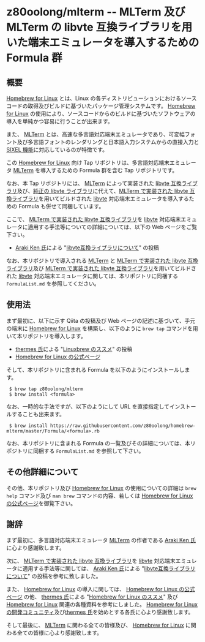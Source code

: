 # z80oolong/mlterm -- MLTerm 及び MLTerm の libvte 互換ライブラリを用いた端末エミュレータを導入するための Formula 群

## 概要

[Homebrew for Linux][BREW] とは、Linux の各ディストリビューションにおけるソースコードの取得及びビルドに基づいたパッケージ管理システムです。 [Homebrew for Linux][BREW] の使用により、ソースコードからのビルドに基づいたソフトウェアの導入を単純かつ容易に行うことが出来ます。

また、 [MLTerm][MTRM] とは、高速な多言語対応端末エミュレータであり、可変幅フォント及び多言語フォントのレンダリングと日本語入力システムからの直接入力と [SIXEL 機能][SIXL]に対応しているのが特徴です。

この [Homebrew for Linux][BREW] 向け Tap リポジトリは、多言語対応端末エミュレータ [MLTerm][MTRM] を導入するための Formula 群を含む Tap リポジトリです。

なお、本 Tap リポジトリには、 [MLTerm][MTRM] によって実装された [libvte 互換ライブラリ][MVTE]及び、[純正の libvte ライブラリ][LVTE]に代えて、[MLTerm で実装された libvte 互換ライブラリ][MVTE]を用いてビルドされた [libvte][LVTE] 対応端末エミュレータを導入するための Formula も併せて同梱しています。

ここで、 [MLTerm で実装された libvte 互換ライブラリ][MVTE]を [libvte][LVTE] 対応端末エミュレータに適用する手法等についての詳細については、以下の Web ページをご覧下さい。

- [Araki Ken 氏][ARAK]による "[libvte互換ライブラリについて][MVTE]" の投稿

なお、本リポジトリで導入される [MLTerm][MTRM] と [MLTerm で実装された libvte 互換ライブラリ][MVTE]及び [MLTerm で実装された libvte 互換ライブラリ][MVTE]を用いてビルドされた [libvte][LVTE] 対応端末エミュレータに関しては、本リポジトリに同梱する  ```FormulaList.md``` を参照してください。

## 使用法

まず最初に、以下に示す Qiita の投稿及び Web ページの記述に基づいて、手元の端末に [Homebrew for Linux][BREW] を構築し、以下のように  ```brew tap``` コマンドを用いて本リポジトリを導入します。

- [thermes 氏][THER]による "[Linuxbrew のススメ][THBR]" の投稿
- [Homebrew for Linux の公式ページ][BREW]

そして、本リポジトリに含まれる Formula を以下のようにインストールします。

```
 $ brew tap z80oolong/mlterm
 $ brew install <formula>
```

なお、一時的な手法ですが、以下のようにして URL を直接指定してインストールすることも出来ます。

```
 $ brew install https://raw.githubusercontent.com/z80oolong/homebrew-mlterm/master/Formula/<formula>.rb
```

なお、本リポジトリに含まれる Formula の一覧及びその詳細については、本リポジトリに同梱する ```FormulaList.md``` を参照して下さい。

## その他詳細について

その他、本リポジトリ及び [Homebrew for Linux][BREW] の使用についての詳細は ```brew help``` コマンド及び  ```man brew``` コマンドの内容、若しくは [Homebrew for Linux の公式ページ][BREW]を御覧下さい。

## 謝辞

まず最初に、多言語対応端末エミュレータ [MLTerm][MTRM] の作者である [Araki Ken 氏][ARAK]に心より感謝致します。

次に、 [MLTerm で実装された libvte 互換ライブラリ][MVTE]を [libvte][LVTE] 対応端末エミュレータに適用する手法等に関しては、 [Araki Ken 氏][ARAK]による "[libvte互換ライブラリについて][MVTE]" の投稿を参考に致しました。

また、 [Homebrew for Linux][BREW] の導入に関しては、 [Homebrew for Linux の公式ページ][BREW] の他、 [thermes 氏][THER]による "[Homebrew for Linux のススメ][THBR]" 及び [Homebrew for Linux][BREW] 関連の各種資料を参考にしました。 [Homebrew for Linux の開発コミュニティ][BREW]及び[thermes 氏][THER]を始めとする各氏に心より感謝致します。

そして最後に、 [MLTerm][MTRM] に関わる全ての皆様及び、 [Homebrew for Linux][BREW] に関わる全ての皆様に心より感謝致します。

<!-- 外部リンク一覧 -->

[BREW]:https://linuxbrew.sh/
[MTRM]:https://github.com/arakiken/mlterm
[SIXL]:https://saitoha.github.io/libsixel/
[LVTE]:https://github.com/GNOME/vte
[MVTE]:https://qiita.com/arakiken/items/d6902225751b90063f68
[THER]:https://qiita.com/thermes
[THBR]:https://qiita.com/thermes/items/926b478ff6e3758ecfea
[ARAK]:https://github.com/arakiken
